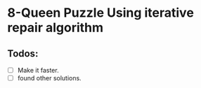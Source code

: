# 8-Queen Puzzle Using iterative repair algorithm 

## Todos:
- [ ] Make it faster.
- [ ] found other solutions.
